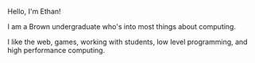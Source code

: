 Hello, I'm Ethan! 

I am a Brown undergraduate who's into most things about computing. 

I like the web, games, working with students, low level programming, and high performance computing.

